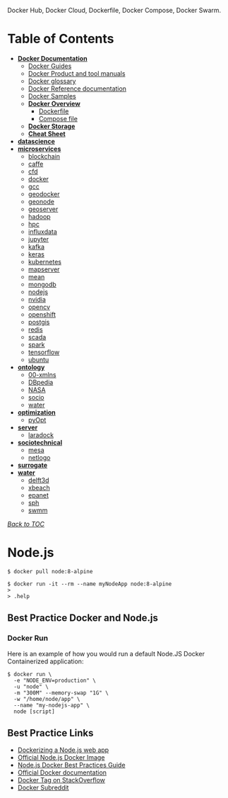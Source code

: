 Docker Hub, Docker Cloud, Dockerfile, Docker Compose, Docker Swarm.

# Table of Contents

- [**Docker Documentation**](https://docs.docker.com)
  - [Docker Guides](https://docs.docker.com)
  - [Docker Product and tool manuals](https://docs.docker.com/manuals/)
  - [Docker glossary](https://docs.docker.com/glossary/)
  - [Docker Reference documentation](https://docs.docker.com/reference/)
  - [Docker Samples](https://docs.docker.com/samples/)
  - [**Docker Overview**](DOCKER-OVERVIEW.md)
    - [Dockerfile](DOCKER-DOCKERFILE.md)
    - [Compose file](DOCKER-COMPOSE.md)
  - [**Docker Storage**](DOCKER-STORAGE.md)
  - [**Cheat Sheet**](DOCKER-CHEAT_SHEET.md)
- [**datascience**](./datascience)
- [**microservices**](./microservices)
  - [blockchain](./microservices/blockchain)
  - [caffe](./microservices/caffe)
  - [cfd](./microservices/cfd)
  - [docker](./microservices/docker)
  - [gcc](./microservices/gcc)
  - [geodocker](./microservices/geodocker)
  - [geonode](./microservices/geonode)
  - [geoserver](./microservices/geoserver)
  - [hadoop](./microservices/hadoop)
  - [hpc](./microservices/hpc)
  - [influxdata](./microservices/influxdata)
  - [jupyter](./microservices/jupyter)
  - [kafka](./microservices/kafka)
  - [keras](./microservices/keras)
  - [kubernetes](./microservices/kubernetes)
  - [mapserver](./microservices/mapserver)
  - [mean](./microservices/mean)
  - [mongodb](./microservices/mongodb)
  - [nodejs](./microservices/nodejs)
  - [nvidia](./microservices/nvidia)
  - [opencv](./microservices/opencv)
  - [openshift](./microservices/openshift)
  - [postgis](./microservices/postgis)
  - [redis](./microservices/redis)
  - [scada](./microservices/scada)
  - [spark](./microservices/spark)
  - [tensorflow](./microservices/tensorflow)
  - [ubuntu](./microservices/ubuntu)
- [**ontology**](./ontology)
  - [00-xmlns](./ontology/00-xmlns)
  - [DBpedia](./ontology/DBpedia)
  - [NASA](./ontology/NASA)
  - [socio](./ontology/socio)
  - [water](./ontology/water)
- [**optimization**](./optimization)
  - [pyOpt](./optimization/pyOpt)
- [**server**](./server)
  - [laradock](./server/laradock)
- [**sociotechnical**](./sociotechnical)
  - [mesa](./sociotechnical/mesa)
  - [netlogo](./sociotechnical/netlogo)
- [**surrogate**](./surrogate)
- [**water**](./water)
  - [delft3d](./water/delft3d)
  - [xbeach](./water/xbeach)
  - [epanet](./water/epanet)
  - [sph](./water/sph)
  - [swmm](./water/swmm)

[_Back to TOC_](#table-of-contents)

# Node.js

```
$ docker pull node:8-alpine

$ docker run -it --rm --name myNodeApp node:8-alpine
>
> .help
```

## Best Practice Docker and Node.js

### Docker Run

Here is an example of how you would run a default Node.JS Docker Containerized application:

```
$ docker run \
  -e "NODE_ENV=production" \
  -u "node" \
  -m "300M" --memory-swap "1G" \
  -w "/home/node/app" \
  --name "my-nodejs-app" \
  node [script]
```

## Best Practice Links

* [Dockerizing a Node.js web app](https://nodejs.org/en/docs/guides/nodejs-docker-webapp/)
* [Official Node.js Docker Image](https://registry.hub.docker.com/_/node/)
* [Node.js Docker Best Practices Guide](https://github.com/nodejs/docker-node/blob/master/docs/BestPractices.md)
* [Official Docker documentation](https://docs.docker.com/)
* [Docker Tag on StackOverflow](https://stackoverflow.com/questions/tagged/docker)
* [Docker Subreddit](https://reddit.com/r/docker)

